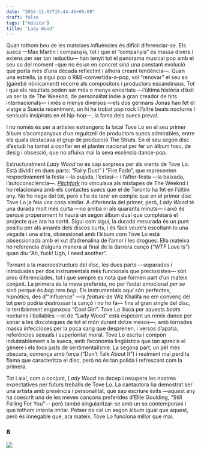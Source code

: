 ```yaml
---
date: "2016-11-03T16:44:46+00:00"
draft: false
tags: ["música"]
title: "Lady Wood"
---
```

Quan tothom beu de les mateixes influències és difícil diferenciar-se. Els suecs —Max Martin i companyia, tot i que el “companyia” és massa divers i extens per ser tan reductiu— han tenyit tot el panorama musical pop amb el seu so del moment –que no és un en concret sinó una constant evolució que porta més d’una dècada reflectint i alhora creant tendència—. Quan una estrella, ja sigui pop o R&B-convertida-a-pop, vol “renovar” el seu so (gairebé irònicament) recorre als compositors i productors escandinaus. Tot i que els resultats poden ser més o menys encertats —l’última història d’èxit va ser la de The Weeknd, de personalitat indie a gran creador de hits internacionals— i més o menys diversos —els dos germans Jonas han fet el viatge a Suècia recentment, un hi ha trobat pop rock i l’altre beats nocturns i sensuals insipirats en el hip-hop—, la fama dels suecs preval. 

<!-- more -->I no només és per a artistes estrangers: la local Tove Lo en el seu primer àlbum s’acompanyava d’un reguitzell de productors suecs admirables, entre els quals destacava el grup de producció The Struts. En el seu segon disc d’estudi ha tornat a confiar en el planter nacional per fer un àlbum fosc, de desig i obsessió, que no afluixa mai la seva essència dance-pop.

Estructuralment *Lady Wood* no és cap sorpresa per als oients de Tove Lo. Està dividit en dues parts: “Fairy Dust” i “Fire Fade”, que representen respectivament la festa —la pujada, l’èxtasi— i l’after-festa —la baixada, l’autoconsciència—. [*Pitchfork*](http://pitchfork.com/reviews/albums/22578-lady-wood/) ho vinculava als mixtapes de The Weeknd i ho relacionava amb els contactes suecs que el de Toronto ha fet en l’últim any. No ho nego del tot, però s’ha de tenir en compte que en el primer disc Tove Lo ja feia una cosa similar. A diferència del primer, però, *Lady Wood* té una durada molt més curta —no arriba ni als quaranta minuts— i això és perquè properament hi haurà un segon àlbum dual que completarà el projecte que ara ha sortit. Sigui com sigui, la durada mesurada és un punt positiu per als amants dels discos curts, i és fàcil veure’s escoltant-lo una vegada i una altra, obsessionat amb l’àlbum com Tove Lo està obsessionada amb el xut d’adrenalina de l’amor i les drogues. Ella mateixa ho referencia d’alguna manera al final de la darrera cançó (“WTF Love Is”) quan diu “Ah, fuck! Ugh, I need another”. 

Tornant a la macroestructura del disc, les dues parts —separades i introduïdes per dos instrumentals més funcionals que preciosistes— són prou diferenciades, tot i que sempre es nota que formen part d’un mateix conjunt. La primera és la meva preferida, no per l’estat emocional *per se* sinó perquè és *bop* rere *bop*. Els instrumentals aquí són perfectes, hipnòtics, des d’“Influence” —la *feature* de Wiz Khalifa no em convenç del tot però podria destrossar la cançó i no ho fa— fins al gran single del disc, la terriblement enganxosa “Cool Girl”. Tove Lo llisca per aquests *beats* nocturns i ballables —el de “Lady Wood” està esperant un remix dance per sonar a les discoteques de tot el món durant dotze mesos—, amb tornades massa infeccioses per la poca sang que desprenen, i versos d’apatia, referències sexuals i superioritat moral. Tove Lo escriu i compòn indubtablement a la sueca, amb l’economia lingüística que tan aprecia el gènere i els tocs justs de sentimentalisme. La segona part, un pèl més obscura, comença amb força (“Don’t Talk About It”) i realment mai perd la flama que caracteritza el disc, però no és tan polida i refrescant com la primera. 

Tot i així, com a conjunt, *Lady Wood* no decep i recupera les nostres expectatives per futurs treballs de Tove Lo. La cantautora ha demostrat ser una artista amb presència i personalitat, que sap escriure èxits —aquest any ha coescrit una de les meves cançons preferides d’Ellie Goulding, “Still Falling For You”— però també singularitzar-se amb un so contemporani i que tothom intenta imitar. Potser no cal un segon àlbum igual que aquest, però és innegable que, ara mateix, Tove Lo funciona millor que mai. 

### 8

<img id="splashFade" src="https://66.media.tumblr.com/e4cc8d62702c12af48d16d00fc60e1b0/tumblr_og2ru5FK4w1u00ofno1_1280.png">